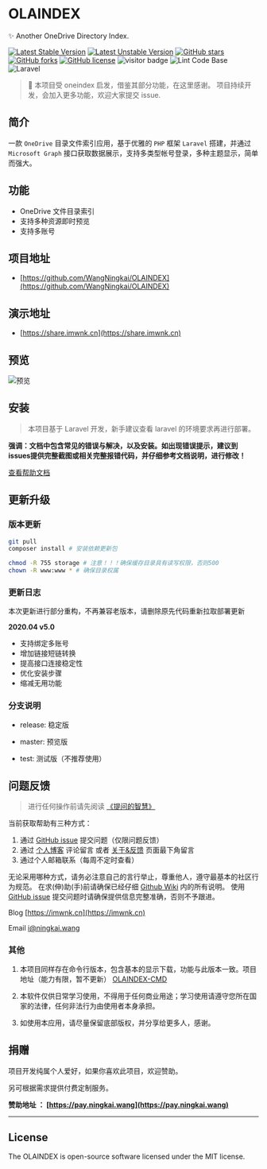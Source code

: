 
# OLAINDEX

✨ Another OneDrive Directory Index.

[![Latest Stable Version](https://poser.pugx.org/wangningkai/olaindex/v/stable)](https://packagist.org/packages/wangningkai/olaindex)
[![Latest Unstable Version](https://poser.pugx.org/wangningkai/olaindex/v/unstable)](//packagist.org/packages/wangningkai/olaindex)
[![GitHub stars](https://img.shields.io/github/stars/WangNingkai/OLAINDEX.svg?style=flat-square)](https://github.com/WangNingkai/OLAINDEX/stargazers)
[![GitHub forks](https://img.shields.io/github/forks/WangNingkai/OLAINDEX.svg?style=flat-square)](https://github.com/WangNingkai/OLAINDEX/network)
[![GitHub license](https://img.shields.io/github/license/WangNingkai/OLAINDEX.svg?style=flat-square)](https://github.com/WangNingkai/OLAINDEX/blob/master/LICENSE)
![visitor badge](https://visitor-badge.glitch.me/badge?page_id=WangNingkai.OLAINDEX)
![Lint Code Base](https://github.com/WangNingkai/OLAINDEX/workflows/Lint%20Code%20Base/badge.svg?branch=5.0)
![Laravel](https://github.com/WangNingkai/OLAINDEX/workflows/Laravel/badge.svg?branch=5.0)


> 👋 本项目受 oneindex 启发，借鉴其部分功能，在这里感谢。 项目持续开发，会加入更多功能，欢迎大家提交 issue.

## 简介

一款 `OneDrive` 目录文件索引应用，基于优雅的 `PHP` 框架 `Laravel` 搭建，并通过 `Microsoft Graph` 接口获取数据展示，支持多类型帐号登录，多种主题显示，简单而强大。

## 功能

- OneDrive 文件目录索引
- 支持多种资源即时预览
- 支持多账号

## 项目地址

- [https://github.com/WangNingkai/OLAINDEX](https://github.com/WangNingkai/OLAINDEX)

## 演示地址

- [https://share.imwnk.cn](https://share.imwnk.cn)

## 预览

![预览](https://ojpoc641y.qnssl.com/FpR4_obUhswLJXCEBgKOV4Pz7qg3.png)

## 安装

> 本项目基于 Laravel 开发，新手建议查看 laravel 的环境要求再进行部署。

**强调：文档中包含常见的错误与解决，以及安装。如出现错误提示，建议到issues提供完整截图或相关完整报错代码，并仔细参考文档说明，进行修改！**

[查看帮助文档](https://wangningkai.github.io/OLAINDEX)

## 更新升级

### 版本更新

```bash
git pull 
composer install # 安装依赖更新包

chmod -R 755 storage # 注意！！！确保缓存目录具有读写权限，否则500
chown -R www:www * # 确保目录权属
```

### 更新日志

本次更新进行部分重构，不再兼容老版本，请删除原先代码重新拉取部署更新

**2020.04 v5.0**

- 支持绑定多账号
- 增加链接短链转换
- 提高接口连接稳定性
- 优化安装步骤
- 缩减无用功能

### 分支说明

- release: 稳定版

- master: 预览版

- test: 测试版（不推荐使用）

## 问题反馈

> 进行任何操作前请先阅读 [《提问的智慧》](https://github.com/ruby-china/How-To-Ask-Questions-The-Smart-Way/blob/master/README-zh_CN.md)

当前获取帮助有三种方式：

1. 通过 [GitHub issue](https://github.com/WangNingkai/OLAINDEX/issues) 提交问题（仅限问题反馈）
2. 通过 [个人博客](https://imwnk.cn) 评论留言 或者 [关于&反馈](https://olaindex.ningkai.wang)  页面最下角留言
3. 通过个人邮箱联系（每周不定时查看）

无论采用哪种方式，请务必注意自己的言行举止，尊重他人，遵守最基本的社区行为规范。
在求(伸)助(手)前请确保已经仔细 [Github Wiki](https://github.com/WangNingkai/OLAINDEX/wiki) 内的所有说明。
使用 [GitHub issue](https://github.com/WangNingkai/OLAINDEX/issues) 提交问题时请确保提供信息完整准确，否则不予跟进。

Blog [https://imwnk.cn](https://imwnk.cn)

Email [i@ningkai.wang](mailto:i@ningkai.wang)

### 其他

1. 本项目同样存在命令行版本，包含基本的显示下载，功能与此版本一致。项目地址（能力有限，暂不更新） [OLAINDEX-CMD](https://git.io/OLACMD)

2. 本软件仅供日常学习使用，不得用于任何商业用途；学习使用请遵守您所在国家的法律，任何非法行为由使用者本身承担。

3. 如使用本应用，请尽量保留底部版权，并分享给更多人，感谢。

## 捐赠

项目开发纯属个人爱好，如果你喜欢此项目，欢迎赞助。

另可根据需求提供付费定制服务。

**赞助地址 ： [https://pay.ningkai.wang](https://pay.ningkai.wang)**

---

## License
The OLAINDEX is open-source software licensed under the MIT license.
